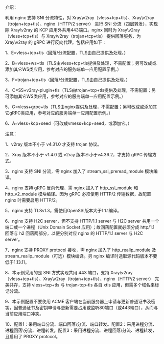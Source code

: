 介绍：

利用 nginx 支持 SNI 分流特性，对 Xray\v2ray（vless+tcp+tls）、Xray\v2ray（trojan+tcp+tls）、nginx（HTTP/2 server） 进行 SNI 分流（四层转发），实现除 Xray\v2ray 的 KCP 应用外共用443端口。nginx 同时为 Xray\v2ray（vless+tcp+tls）与 Xray\v2ray（trojan+tcp+tls） 提供回落服务，为 Xray\v2ray 的 gRPC 进行反向代理。包括应用如下：

1、E=vless+tcp+tls（回落/分流配置，TLS由自己提供及处理。）

2、B=vless+ws+tls（TLS由vless+tcp+tls提供及处理，不需配置；另可改成或添加其它WS类应用，参考对应的服务端单一应用配置示例。）

3、F=trojan+tcp+tls（回落/分流配置，TLS由自己提供及处理。）

4、C=SS+v2ray-plugin+tls（TLS由trojan+tcp+tls提供及处理，不需配置；另可添加其它WS类应用，参考对应的服务端单一应用配置示例。）

5、G=vless+grpc+tls（TLS由nginx提供及处理，不需配置；另可改成或添加其它gRPC类应用，参考对应的服务端单一应用配置示例。）

6、A=vless+kcp+seed（可改成vmess+kcp+seed，或添加它。）

注意：

1、v2ray 版本不小于 v4.31.0 才支持 trojan 协议。

2、Xray 版本不小于 v1.4.0 或 v2ray 版本不小于v4.36.2，才支持 gRPC 传输方式。

3、nginx 支持 SNI 分流，需 nginx 加入了 stream_ssl_preread_module 模块编译。

4、nginx 支持 gRPC 反向代理，需 nginx 加入了 http_ssl_module 和 http_v2_module 模块编译。因为 gRPC 必须使用 HTTP/2 传输数据，故配置 nginx 时需要启用 HTTP/2。

5、nginx 支持 TLSv1.3，需使用OpenSSl版本大于1.1.1编译。

6、nginx 支持 H2C server，但不支持 HTTP/1.1 server 与 H2C server 共用一个端口或一个进程（Unix Domain Socket 应用）；故回落配置就必须分成 http/1.1 回落与 h2 回落两部分，以便分别对应 nginx 的 HTTP/1.1 server 与 H2C server。

7、nginx 支持 PROXY protocol 接收，需 nginx 加入了 http_realip_module 及 stream_realip_module（可选）模块编译。另 nginx 编译时选取源代码版本不要低于1.13.11。

8、本示例采用的是 SNI 方式实现共用 443 端口，支持 Xray\v2ray（vless+tcp+tls）、Xray\v2ray（trojan+tcp+tls）、nginx（HTTP/2 server） 完美共存，支持 vless+tcp+tls 与 trojan-tcp-tls 各自 xtls 应用，但需多个域名来标记分流。

9、本示例配置不要使用 ACME 客户端在当前服务器上申请与更新普通证书及密钥，因普通证书及密钥申请与更新需要占用或监听80端口（或443端口），从而与当前应用端口冲突。

10、配置1：采用端口分流、端口回落\分流、端口转发。配置2：采用进程分流、进程回落\分流、进程转发。配置3：采用进程分流、进程回落\分流、进程转发，且启用了 PROXY protocol。
